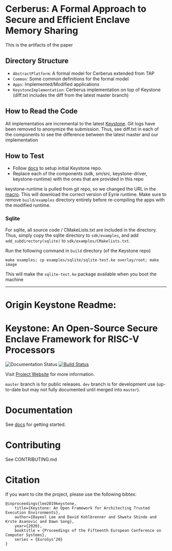 # Cerberus: A Formal Approach to Secure and Efficient Enclave Memory Sharing

This is the artifacts of the paper 

## Directory Structure

* `AbstractPlatform`: A formal model for Cerberus extended from TAP
* `Common`: Some common definitions for the formal model
* `Apps`: Implemented/Modified applications
* `KeystoneImplementation`: Cerberus implementation on top of Keystone (diff.txt includes the diff from the latest master branch)

## How to Read the Code

All implementatios are incremental to the latest [Keystone](https://github.com/keystone-enclave/keystone).
Git logs have been removed to anonymize the submission.
Thus, see diff.txt in each of the components to see the difference between the latest master and our implementation

## How to Test

* Follow [docs](https://docs.keystone-enclave.org) to setup initial Keystone repo.
* Replace each of the components (sdk, sm/src, keystone-driver, keystone-runtime) with the ones that are provided in this repo

keystone-runtime is pulled from git repo, so we changed the URL in the [macro](https://github.com/anonymous1721/TAPC/tree/main/KeystoneImplementation/sdk/macros.cmake). This will download the correct version of Eyrie runtime.
Make sure to remove `build/examples` directory entirely before re-compiling the apps with the modified runtime.

### Sqlite

For sqlite, all source code / CMakeLists.txt are included in the directory.
Thus, simply copy the sqlite directory to `sdk/examples`, and add `add_subdirectory(sqlite)` to `sdk/examples/CMakelists.txt`.

Run the following command in `build` directory (of the Keystone repo)

```
make examples; cp examples/sqlite/sqlite-test.ke overlay/root; make image
```

This will make the `sqlite-test.ke` package available when you boot the machine

----
# Origin Keystone Readme:
# Keystone: An Open-Source Secure Enclave Framework for RISC-V Processors

![Documentation Status](https://readthedocs.org/projects/keystone-enclave/badge/)
[![Build Status](https://travis-ci.org/keystone-enclave/keystone.svg?branch=master)](https://travis-ci.org/keystone-enclave/keystone/)

Visit [Project Website](https://keystone-enclave.org) for more information.

`master` branch is for public releases.
`dev` branch is for development use (up-to-date but may not fully documented until merged into `master`).

# Documentation

See [docs](http://docs.keystone-enclave.org) for getting started.

# Contributing

See CONTRIBUTING.md

# Citation

If you want to cite the project, please use the following bibtex:

```
@inproceedings{lee2019keystone,
    title={Keystone: An Open Framework for Architecting Trusted Execution Environments},
    author={Dayeol Lee and David Kohlbrenner and Shweta Shinde and Krste Asanovic and Dawn Song},
    year={2020},
    booktitle = {Proceedings of the Fifteenth European Conference on Computer Systems},
    series = {EuroSys’20}
}
```
